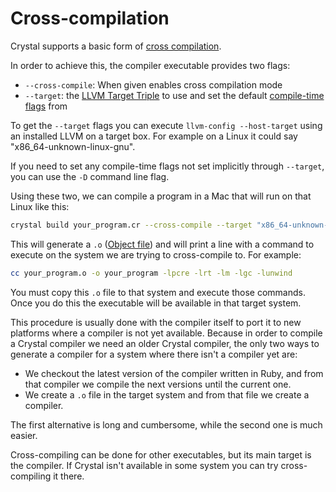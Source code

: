 # Cross-compilation

Crystal supports a basic form of [cross compilation](http://en.wikipedia.org/wiki/Cross_compiler).

In order to achieve this, the compiler executable provides two flags:

* `--cross-compile`: When given enables cross compilation mode
* `--target`: the [LLVM Target Triple](http://llvm.org/docs/LangRef.html#target-triple) to use and set the default [compile-time flags](compile_time_flags.md) from

To get the `--target` flags you can execute `llvm-config --host-target` using an installed LLVM on a target box. For example on a Linux it could say "x86_64-unknown-linux-gnu".

If you need to set any compile-time flags not set implicitly through `--target`, you can use the `-D` command line flag.

Using these two, we can compile a program in a Mac that will run on that Linux like this:

```bash
crystal build your_program.cr --cross-compile --target "x86_64-unknown-linux-gnu"
```

This will generate a `.o` ([Object file](http://en.wikipedia.org/wiki/Object_file)) and will print a line with a command to execute on the system we are trying to cross-compile to. For example:

```bash
cc your_program.o -o your_program -lpcre -lrt -lm -lgc -lunwind
```

You must copy this `.o` file to that system and execute those commands. Once you do this the executable will be available in that target system.

This procedure is usually done with the compiler itself to port it to new platforms where a compiler is not yet available. Because in order to compile a Crystal compiler we need an older Crystal compiler, the only two ways to generate a compiler for a system where there isn't a compiler yet are:

* We checkout the latest version of the compiler written in Ruby, and from that compiler we compile the next versions until the current one.
* We create a `.o` file in the target system and from that file we create a compiler.

The first alternative is long and cumbersome, while the second one is much easier.

Cross-compiling can be done for other executables, but its main target is the compiler. If Crystal isn't available in some system you can try cross-compiling it there.
